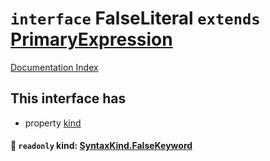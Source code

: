 # `interface` FalseLiteral `extends` [PrimaryExpression](../interface.PrimaryExpression/README.md)

[Documentation Index](../README.md)

## This interface has

- property [kind](#-readonly-kind-syntaxkindfalsekeyword)


#### 📄 `readonly` kind: [SyntaxKind.FalseKeyword](../enum.SyntaxKind/README.md#falsekeyword--97)



